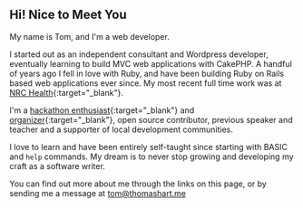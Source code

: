 ## Hi! Nice to Meet You

My name is Tom, and I'm a web developer.

I started out as an independent consultant and Wordpress developer, eventually learning to build MVC web applications with CakePHP. A handful of years ago I fell in love with Ruby, and have been building Ruby on Rails based web applications ever since. My most recent full time work was at [NRC Health](https://nrchealth.com/){:target="_blank"}.

I'm a [hackathon enthusiast](https://medium.com/@hackupstate/the-people-behind-the-code-an-interview-with-tom-hart-aed7c2931352){:target="_blank"} and [organizer](https://hackfrost.devpost.com/){:target="_blank"}, open source contributor, previous speaker and teacher and a supporter of local development communities.

I love to learn and have been entirely self-taught since starting with BASIC and `help` commands. My dream is to never stop growing and developing my craft as a software writer.

You can find out more about me through the links on this page, or by sending me a message at [tom@thomashart.me](mailto:tom@thomashart.me)
